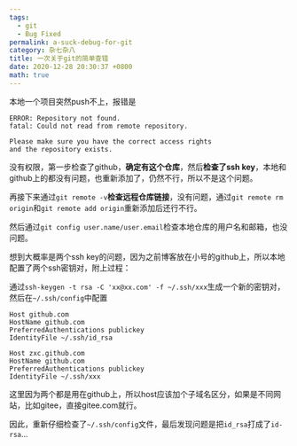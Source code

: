 ```yaml
---
tags: 
  - git
  - Bug Fixed
permalink: a-suck-debug-for-git
category: 杂七杂八
title: 一次关于git的简单查错
date: 2020-12-28 20:30:37 +0800
math: true
---
```


本地一个项目突然push不上，报错是

```
ERROR: Repository not found.
fatal: Could not read from remote repository.

Please make sure you have the correct access rights
and the repository exists.
```

没有权限，第一步检查了github，**确定有这个仓库**，然后**检查了ssh key**，本地和github上的都没有问题，也重新添加了，仍然不行，所以不是这个问题。

再接下来通过`git remote -v`**检查远程仓库链接**，没有问题，通过`git remote rm origin`和`git remote add origin`重新添加后还行不行。

然后通过`git config user.name/user.email`检查本地仓库的用户名和邮箱，也没问题。

想到大概率是两个ssh key的问题，因为之前博客放在小号的github上，所以本地配置了两个ssh密钥对，附上过程：

通过`ssh-keygen -t rsa -C 'xx@xx.com' -f ~/.ssh/xxx`生成一个新的密钥对，然后在`~/.ssh/config`中配置

```
Host github.com
HostName github.com
PreferredAuthentications publickey
IdentityFile ~/.ssh/id_rsa

Host zxc.github.com
HostName github.com
PreferredAuthentications publickey		
IdentityFile ~/.ssh/xxx
```

这里因为两个都是用在github上，所以host应该加个子域名区分，如果是不同网站，比如gitee，直接gitee.com就行。

因此，重新仔细检查了`~/.ssh/config`文件，最后发现问题是把`id_rsa`打成了`id-rsa`...